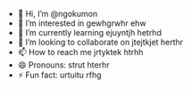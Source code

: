 - 👋 Hi, I’m @ngokumon
- 👀 I’m interested in gewhgrwhr ehw
- 🌱 I’m currently learning ejuyntjh hetrhd
- 💞️ I’m looking to collaborate on jtejtkjet herthr
- 📫 How to reach me jrtyktek htrhh
- 😄 Pronouns: strut hterhr
- ⚡ Fun fact: urtuitu rfhg

<!---
ngokumon/ngokumon is a ✨ special ✨ repository because its `README.md` (this file) appears on your GitHub profile.
You can click the Preview link to take a look at your changes.
--->
